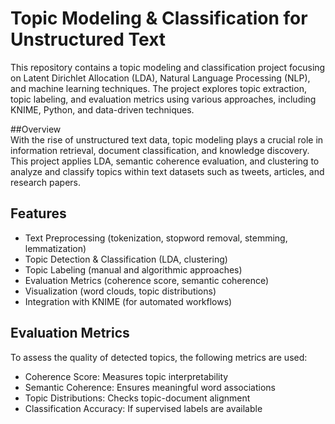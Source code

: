 # Topic Modeling & Classification for Unstructured Text
This repository contains a topic modeling and classification project focusing on Latent Dirichlet Allocation (LDA), Natural Language Processing (NLP), and machine learning techniques. The project explores topic extraction, topic labeling, and evaluation metrics using various approaches, including KNIME, Python, and data-driven techniques.

##Overview  
With the rise of unstructured text data, topic modeling plays a crucial role in information retrieval, document classification, and knowledge discovery. This project applies LDA, semantic coherence evaluation, and clustering to analyze and classify topics within text datasets such as tweets, articles, and research papers.

## Features
* Text Preprocessing (tokenization, stopword removal, stemming, lemmatization)
* Topic Detection & Classification (LDA, clustering)
* Topic Labeling (manual and algorithmic approaches)
* Evaluation Metrics (coherence score, semantic coherence)
* Visualization (word clouds, topic distributions)
* Integration with KNIME (for automated workflows)

## Evaluation Metrics
To assess the quality of detected topics, the following metrics are used:
* Coherence Score: Measures topic interpretability
* Semantic Coherence: Ensures meaningful word associations
* Topic Distributions: Checks topic-document alignment
* Classification Accuracy: If supervised labels are available
